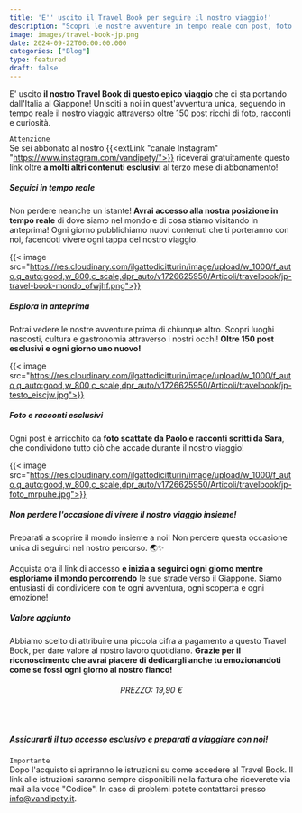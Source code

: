 ```yaml
---
title: 'E'' uscito il Travel Book per seguire il nostro viaggio!'
description: "Scopri le nostre avventure in tempo reale con post, foto e racconti esclusivi di quest''epico viaggio verso il Giappone"
image: images/travel-book-jp.png
date: 2024-09-22T00:00:00.000
categories: ["Blog"]
type: featured
draft: false
---
```


E' uscito **il nostro Travel Book di questo epico viaggio** che ci sta portando dall'Italia al Giappone! Unisciti a noi in quest'avventura unica, seguendo in tempo reale il nostro viaggio attraverso oltre 150 post ricchi di foto, racconti e curiosità. 

`Attenzione`  
Se sei abbonato al nostro {{<extLink "canale Instagram" "https://www.instagram.com/vandipety/">}} riceverai gratuitamente questo link oltre **a molti altri contenuti esclusivi** al terzo mese di abbonamento!

##### Seguici in tempo reale 
Non perdere neanche un istante! **Avrai accesso alla nostra posizione in tempo reale** di dove siamo nel mondo e di cosa stiamo visitando in anteprima!
Ogni giorno pubblichiamo nuovi contenuti che ti porteranno con noi, facendoti vivere ogni tappa del nostro viaggio.

{{< image src="https://res.cloudinary.com/ilgattodicitturin/image/upload/w_1000/f_auto,q_auto:good,w_800,c_scale,dpr_auto/v1726625950/Articoli/travelbook/jp-travel-book-mondo_ofwjhf.png">}}

##### Esplora in anteprima
Potrai vedere le nostre avventure prima di chiunque altro. Scopri luoghi nascosti, cultura e gastronomia attraverso i nostri occhi! **Oltre 150 post esclusivi e ogni giorno uno nuovo!**

{{< image src="https://res.cloudinary.com/ilgattodicitturin/image/upload/w_1000/f_auto,q_auto:good,w_800,c_scale,dpr_auto/v1726625950/Articoli/travelbook/jp-testo_eiscjw.jpg">}}

##### Foto e racconti esclusivi
Ogni post è arricchito da **foto scattate da Paolo e racconti scritti da Sara**, che condividono tutto ciò che accade durante il nostro viaggio!

{{< image src="https://res.cloudinary.com/ilgattodicitturin/image/upload/w_1000/f_auto,q_auto:good,w_800,c_scale,dpr_auto/v1726625950/Articoli/travelbook/jp-foto_mrpuhe.jpg">}}

##### Non perdere l'occasione di vivere il nostro viaggio insieme!

Preparati a scoprire il mondo insieme a noi! Non perdere questa occasione unica di seguirci nel nostro percorso. 🌏✨ 

Acquista ora il link di accesso **e inizia a seguirci ogni giorno mentre esploriamo il mondo percorrendo** le sue strade verso il Giappone. Siamo entusiasti di condividere con te ogni avventura, ogni scoperta e ogni emozione!

##### Valore aggiunto

Abbiamo scelto di attribuire una piccola cifra a pagamento a questo Travel Book, per dare valore al nostro lavoro quotidiano. **Grazie per il riconoscimento che avrai piacere di dedicargli anche tu emozionandoti come se fossi ogni giorno al nostro fianco!**

<h6 style="text-align: center !important">PREZZO: 19,90 €</h6>
<br>

##### Assicurarti il tuo accesso esclusivo e preparati a viaggiare con noi!

`Importante`  
Dopo l'acquisto si apriranno le istruzioni su come accedere al Travel Book. Il link alle istruzioni saranno sempre disponibili nella fattura che riceverete via mail alla voce "Codice". In caso di problemi potete contattarci presso <a href="mailto:info@vandipety.it" target="_self" rel="noopener" >info@vandipety.it</a>.

<script src="https://www.paypal.com/sdk/js?client-id=BAAXMIPKDI1J_f5jgTXxkh2yPhMIh8O1vmlhzRa_pe_rkZOqpm-JnPOamYpK0FltLsSeU_iiZuVo95xriQ&components=hosted-buttons&disable-funding=venmo&currency=EUR"></script>
<div id="paypal-container-4TTTSVD3NYZQY"></div>
<script>
  paypal.HostedButtons({
    hostedButtonId: "4TTTSVD3NYZQY",
  }).render("#paypal-container-4TTTSVD3NYZQY")
</script>   